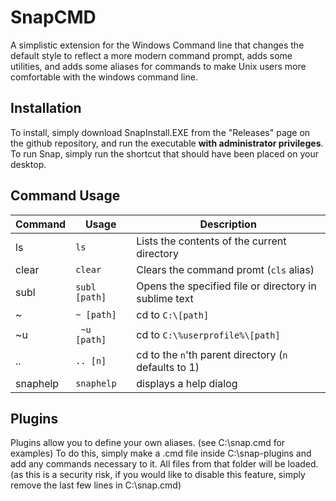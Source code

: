 SnapCMD
=======

A simplistic extension for the Windows Command line that changes the default style to reflect a more modern command prompt, adds some utilities, and adds some aliases for commands to make Unix users more comfortable with the windows command line.

Installation
------------

To install, simply download SnapInstall.EXE from the "Releases" page on the github repository, and run the executable **with administrator privileges**. To run Snap, simply run the shortcut that should have been placed on your desktop.

Command Usage
-------------

| Command | Usage | Description |
| ------- | ----- | ----------- |
| ls      | ```ls``` |  Lists the contents of the current directory |
| clear   | ```clear``` | Clears the command promt (```cls``` alias) |
| subl    | ```subl [path]``` | Opens the specified file or directory in sublime text |
| ~       | ```~ [path]``` | cd to ```C:\[path]``` |
| ~u      | ``` ~u [path]``` | cd to ```C:\%userprofile%\[path]``` |
| ..      | ```.. [n]``` | cd to the ```n```'th parent directory (```n``` defaults to 1) |
| snaphelp | ```snaphelp``` | displays a help dialog |

Plugins
-------

Plugins allow you to define your own aliases. (see C:\\snap.cmd for examples) To do this, simply make a .cmd file inside C:\snap-plugins and add any commands necessary to it. All files from that folder will be loaded. (as this is a security risk, if you would like to disable this feature, simply remove the last few lines in C:\\snap.cmd)

